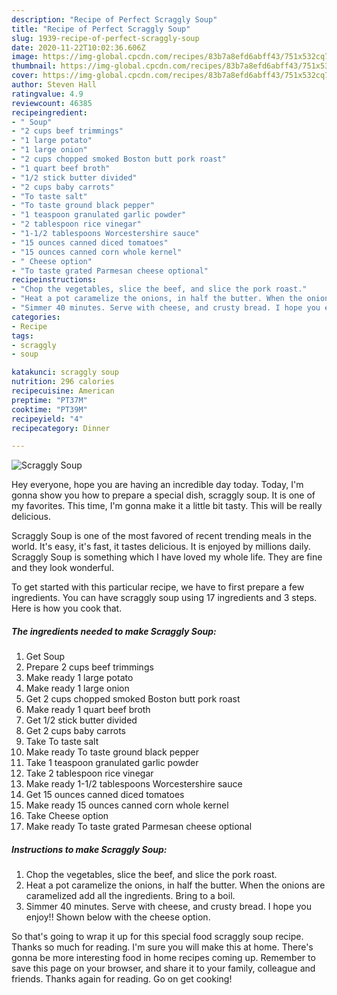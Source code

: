 ```yaml
---
description: "Recipe of Perfect Scraggly Soup"
title: "Recipe of Perfect Scraggly Soup"
slug: 1939-recipe-of-perfect-scraggly-soup
date: 2020-11-22T10:02:36.606Z
image: https://img-global.cpcdn.com/recipes/83b7a8efd6abff43/751x532cq70/scraggly-soup-recipe-main-photo.jpg
thumbnail: https://img-global.cpcdn.com/recipes/83b7a8efd6abff43/751x532cq70/scraggly-soup-recipe-main-photo.jpg
cover: https://img-global.cpcdn.com/recipes/83b7a8efd6abff43/751x532cq70/scraggly-soup-recipe-main-photo.jpg
author: Steven Hall
ratingvalue: 4.9
reviewcount: 46385
recipeingredient:
- " Soup"
- "2 cups beef trimmings"
- "1 large potato"
- "1 large onion"
- "2 cups chopped smoked Boston butt pork roast"
- "1 quart beef broth"
- "1/2 stick butter divided"
- "2 cups baby carrots"
- "To taste salt"
- "To taste ground black pepper"
- "1 teaspoon granulated garlic powder"
- "2 tablespoon rice vinegar"
- "1-1/2 tablespoons Worcestershire sauce"
- "15 ounces canned diced tomatoes"
- "15 ounces canned corn whole kernel"
- " Cheese option"
- "To taste grated Parmesan cheese optional"
recipeinstructions:
- "Chop the vegetables, slice the beef, and slice the pork roast."
- "Heat a pot caramelize the onions, in half the butter. When the onions are caramelized add all the ingredients. Bring to a boil."
- "Simmer 40 minutes. Serve with cheese, and crusty bread. I hope you enjoy!! Shown below with the cheese option."
categories:
- Recipe
tags:
- scraggly
- soup

katakunci: scraggly soup 
nutrition: 296 calories
recipecuisine: American
preptime: "PT37M"
cooktime: "PT39M"
recipeyield: "4"
recipecategory: Dinner

---
```



![Scraggly Soup](https://img-global.cpcdn.com/recipes/83b7a8efd6abff43/751x532cq70/scraggly-soup-recipe-main-photo.jpg)

Hey everyone, hope you are having an incredible day today. Today, I'm gonna show you how to prepare a special dish, scraggly soup. It is one of my favorites. This time, I'm gonna make it a little bit tasty. This will be really delicious.



Scraggly Soup is one of the most favored of recent trending meals in the world. It's easy, it's fast, it tastes delicious. It is enjoyed by millions daily. Scraggly Soup is something which I have loved my whole life. They are fine and they look wonderful.


To get started with this particular recipe, we have to first prepare a few ingredients. You can have scraggly soup using 17 ingredients and 3 steps. Here is how you cook that.

<!--inarticleads1-->

##### The ingredients needed to make Scraggly Soup:

1. Get  Soup
1. Prepare 2 cups beef trimmings
1. Make ready 1 large potato
1. Make ready 1 large onion
1. Get 2 cups chopped smoked Boston butt pork roast
1. Make ready 1 quart beef broth
1. Get 1/2 stick butter divided
1. Get 2 cups baby carrots
1. Take To taste salt
1. Make ready To taste ground black pepper
1. Take 1 teaspoon granulated garlic powder
1. Take 2 tablespoon rice vinegar
1. Make ready 1-1/2 tablespoons Worcestershire sauce
1. Get 15 ounces canned diced tomatoes
1. Make ready 15 ounces canned corn whole kernel
1. Take  Cheese option
1. Make ready To taste grated Parmesan cheese optional




<!--inarticleads2-->

##### Instructions to make Scraggly Soup:

1. Chop the vegetables, slice the beef, and slice the pork roast.
1. Heat a pot caramelize the onions, in half the butter. When the onions are caramelized add all the ingredients. Bring to a boil.
1. Simmer 40 minutes. Serve with cheese, and crusty bread. I hope you enjoy!! Shown below with the cheese option.




So that's going to wrap it up for this special food scraggly soup recipe. Thanks so much for reading. I'm sure you will make this at home. There's gonna be more interesting food in home recipes coming up. Remember to save this page on your browser, and share it to your family, colleague and friends. Thanks again for reading. Go on get cooking!
